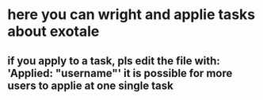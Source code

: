 # here you can wright and applie tasks about exotale
## if you apply to a task, pls edit the file with: 'Applied: "username"' it is possible for more users to applie at one single task
